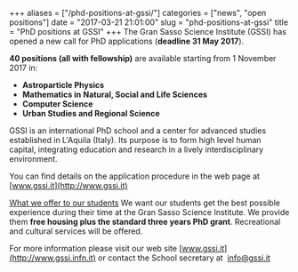 +++
aliases = ["/phd-positions-at-gssi/"]
categories = ["news", "open positions"]
date = "2017-03-21 21:01:00"
slug = "phd-positions-at-gssi"
title = "PhD positions at GSSI"
+++
The Gran Sasso Science Institute (GSSI) has opened a new call for PhD
applications (**deadline <span term="goog_260835792">31 May
2017</span>**).

**40 positions (all with fellowship)** are available starting from <span
term="goog_260835793">1 November 2017</span> in:

-   **Astroparticle Physics**
-   **Mathematics in** **Natural, Social and Life Sciences**
-   **Computer Science**
-   **Urban Studies and Regional Science**

GSSI is an international PhD school and a center for advanced studies
established in L'Aquila (Italy). Its purpose is to form high level human
capital, integrating education and research in a lively
interdisciplinary environment.

You can find details on the application procedure in the web page at 
[www.gssi.it](http://www.gssi.it)

<u>What we offer to our students</u> We want our students get the best
possible experience during their time at the Gran Sasso Science
Institute. We provide them **free housing plus the standard three years
PhD grant**. Recreational and cultural services will be offered.

For more information please visit our web site
[www.gssi.it](http://www.gssi.infn.it) or contact the School secretary
at  [info@gssi.it](mailto:info@gssi.infn.it)

 
